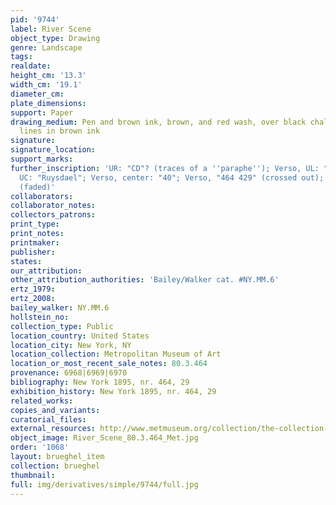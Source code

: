```yaml
---
pid: '9744'
label: River Scene
object_type: Drawing
genre: Landscape
tags: 
realdate: 
height_cm: '13.3'
width_cm: '19.1'
diameter_cm: 
plate_dimensions: 
support: Paper
drawing_medium: Pen and brown ink, brown, and red wash, over black chalk; framing
  lines in brown ink
signature: 
signature_location: 
support_marks: 
further_inscription: 'UR: "CD"? (traces of a ''paraphe''); Verso, UL: "464"; Verso,
  UC: "Ruysdael"; Verso, center: "40"; Verso, "464 429" (crossed out); Verso, "4"
  (faded)'
collaborators: 
collaborator_notes: 
collectors_patrons: 
print_type: 
print_notes: 
printmaker: 
publisher: 
states: 
our_attribution: 
other_attribution_authorities: 'Bailey/Walker cat. #NY.MM.6'
ertz_1979: 
ertz_2008: 
bailey_walker: NY.MM.6
hollstein_no: 
collection_type: Public
location_country: United States
location_city: New York, NY
location_collection: Metropolitan Museum of Art
location_or_most_recent_sale_notes: 80.3.464
provenance: 6968|6969|6970
bibliography: New York 1895, nr. 464, 29
exhibition_history: New York 1895, nr. 464, 29
related_works: 
copies_and_variants: 
curatorial_files: 
external_resources: http://www.metmuseum.org/collection/the-collection-online/search/335117
object_image: River_Scene_80.3.464_Met.jpg
order: '1068'
layout: brueghel_item
collection: brueghel
thumbnail: 
full: img/derivatives/simple/9744/full.jpg
---
```

